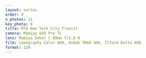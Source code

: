 ```yaml
---
layout: series
order: 0
n_photos: 11
key_photo: 9
title: MTA New York City Transit
camera: Mamiya 645 Pro TL
lens: Mamiya Sekor C 80mm f/2.8 N
film: Lomography Color 800, Kodak TMAX 400, Ilford Delta 400
format: 120
---
```


